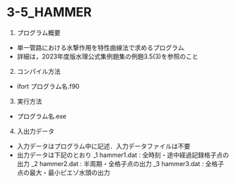 # 3-5_HAMMER
1. プログラム概要
* 単一管路における水撃作用を特性曲線法で求めるプログラム
* 詳細は，2023年度版水理公式集例題集の例題3.5(3)を参照のこと

2. コンパイル方法
* ifort プログラム名.f90

3. 実行方法
* プログラム名.exe

4. 入出力データ
* 入力データはプログラム中に記述．入力データファイルは不要
* 出力データは下記のとおり
_1 hammer1.dat : 全時刻・途中経過記録格子点の出力
_2 hammer2.dat : 半周期・全格子点の出力
_3 hammer3.dat : 全格子点の最大・最小ピエゾ水頭の出力
